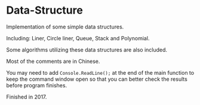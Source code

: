 # Data-Structure
Implementation of some simple data structures.

Including: Liner, Circle liner, Queue, Stack and Polynomial.

Some algorithms utilizing these data structures are also included.

Most of the comments are in Chinese.

You may need to add `Console.ReadLine();` at the end of the main function to keep the command window open so that you can better check the results before program finishes. 

Finished in 2017.

